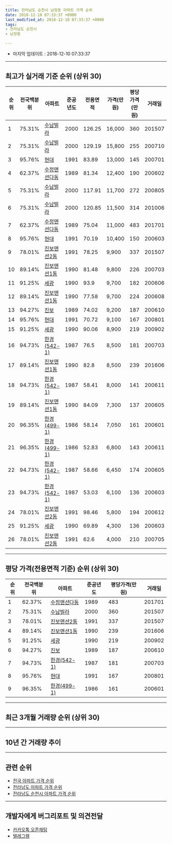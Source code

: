 ```yaml
---
title: 전라남도 순천시 남정동 아파트 가격 순위
date: 2018-12-10 07:33:37 +0900
last_modified_at: 2018-12-10 07:33:37 +0900
tags:
- 전라남도 순천시
- 남정동

---
```


* 마지막 업데이트 : 2018-12-10 07:33:37

---

## 최고가 실거래 기준 순위 (상위 30)


|순위|전국백분위|아파트|준공년도|전용면적|가격(만원)|평당가격(만원)|거래일|
|---|---|---|---|---|---|---|---|
|1|75.31%|[수남빌라](https://search.naver.com/search.naver?query=%EC%A0%84%EB%9D%BC%EB%82%A8%EB%8F%84+%EC%88%9C%EC%B2%9C%EC%8B%9C+%EB%82%A8%EC%A0%95%EB%8F%99+%EC%88%98%EB%82%A8%EB%B9%8C%EB%9D%BC)|2000|126.25|16,000|360|201507|
|2|75.31%|[수남빌라](https://search.naver.com/search.naver?query=%EC%A0%84%EB%9D%BC%EB%82%A8%EB%8F%84+%EC%88%9C%EC%B2%9C%EC%8B%9C+%EB%82%A8%EC%A0%95%EB%8F%99+%EC%88%98%EB%82%A8%EB%B9%8C%EB%9D%BC)|2000|129.19|15,800|255|200710|
|3|95.76%|[현대](https://search.naver.com/search.naver?query=%EC%A0%84%EB%9D%BC%EB%82%A8%EB%8F%84+%EC%88%9C%EC%B2%9C%EC%8B%9C+%EB%82%A8%EC%A0%95%EB%8F%99+%ED%98%84%EB%8C%80)|1991|83.89|13,000|145|200701|
|4|62.37%|[수정맨션다동](https://search.naver.com/search.naver?query=%EC%A0%84%EB%9D%BC%EB%82%A8%EB%8F%84+%EC%88%9C%EC%B2%9C%EC%8B%9C+%EB%82%A8%EC%A0%95%EB%8F%99+%EC%88%98%EC%A0%95%EB%A7%A8%EC%85%98%EB%8B%A4%EB%8F%99)|1989|81.34|12,400|190|200602|
|5|75.31%|[수남빌라](https://search.naver.com/search.naver?query=%EC%A0%84%EB%9D%BC%EB%82%A8%EB%8F%84+%EC%88%9C%EC%B2%9C%EC%8B%9C+%EB%82%A8%EC%A0%95%EB%8F%99+%EC%88%98%EB%82%A8%EB%B9%8C%EB%9D%BC)|2000|117.91|11,700|272|200805|
|6|75.31%|[수남빌라](https://search.naver.com/search.naver?query=%EC%A0%84%EB%9D%BC%EB%82%A8%EB%8F%84+%EC%88%9C%EC%B2%9C%EC%8B%9C+%EB%82%A8%EC%A0%95%EB%8F%99+%EC%88%98%EB%82%A8%EB%B9%8C%EB%9D%BC)|2000|120.85|11,500|314|201006|
|7|62.37%|[수정맨션다동](https://search.naver.com/search.naver?query=%EC%A0%84%EB%9D%BC%EB%82%A8%EB%8F%84+%EC%88%9C%EC%B2%9C%EC%8B%9C+%EB%82%A8%EC%A0%95%EB%8F%99+%EC%88%98%EC%A0%95%EB%A7%A8%EC%85%98%EB%8B%A4%EB%8F%99)|1989|75.04|11,000|483|201701|
|8|95.76%|[현대](https://search.naver.com/search.naver?query=%EC%A0%84%EB%9D%BC%EB%82%A8%EB%8F%84+%EC%88%9C%EC%B2%9C%EC%8B%9C+%EB%82%A8%EC%A0%95%EB%8F%99+%ED%98%84%EB%8C%80)|1991|70.19|10,400|150|200603|
|9|78.01%|[진보맨션2동](https://search.naver.com/search.naver?query=%EC%A0%84%EB%9D%BC%EB%82%A8%EB%8F%84+%EC%88%9C%EC%B2%9C%EC%8B%9C+%EB%82%A8%EC%A0%95%EB%8F%99+%EC%A7%84%EB%B3%B4%EB%A7%A8%EC%85%982%EB%8F%99)|1991|78.25|9,900|337|201507|
|10|89.14%|[진보맨션1동](https://search.naver.com/search.naver?query=%EC%A0%84%EB%9D%BC%EB%82%A8%EB%8F%84+%EC%88%9C%EC%B2%9C%EC%8B%9C+%EB%82%A8%EC%A0%95%EB%8F%99+%EC%A7%84%EB%B3%B4%EB%A7%A8%EC%85%981%EB%8F%99)|1990|81.48|9,800|226|200703|
|11|91.25%|[세광](https://search.naver.com/search.naver?query=%EC%A0%84%EB%9D%BC%EB%82%A8%EB%8F%84+%EC%88%9C%EC%B2%9C%EC%8B%9C+%EB%82%A8%EC%A0%95%EB%8F%99+%EC%84%B8%EA%B4%91)|1990|93.9|9,700|182|200606|
|12|89.14%|[진보맨션1동](https://search.naver.com/search.naver?query=%EC%A0%84%EB%9D%BC%EB%82%A8%EB%8F%84+%EC%88%9C%EC%B2%9C%EC%8B%9C+%EB%82%A8%EC%A0%95%EB%8F%99+%EC%A7%84%EB%B3%B4%EB%A7%A8%EC%85%981%EB%8F%99)|1990|77.58|9,700|224|200608|
|13|94.27%|[진보](https://search.naver.com/search.naver?query=%EC%A0%84%EB%9D%BC%EB%82%A8%EB%8F%84+%EC%88%9C%EC%B2%9C%EC%8B%9C+%EB%82%A8%EC%A0%95%EB%8F%99+%EC%A7%84%EB%B3%B4)|1989|74.02|9,200|187|200610|
|14|95.76%|[현대](https://search.naver.com/search.naver?query=%EC%A0%84%EB%9D%BC%EB%82%A8%EB%8F%84+%EC%88%9C%EC%B2%9C%EC%8B%9C+%EB%82%A8%EC%A0%95%EB%8F%99+%ED%98%84%EB%8C%80)|1991|70.72|9,100|167|200801|
|15|91.25%|[세광](https://search.naver.com/search.naver?query=%EC%A0%84%EB%9D%BC%EB%82%A8%EB%8F%84+%EC%88%9C%EC%B2%9C%EC%8B%9C+%EB%82%A8%EC%A0%95%EB%8F%99+%EC%84%B8%EA%B4%91)|1990|90.06|8,900|219|200902|
|16|94.73%|[한경(542-1)](https://search.naver.com/search.naver?query=%EC%A0%84%EB%9D%BC%EB%82%A8%EB%8F%84+%EC%88%9C%EC%B2%9C%EC%8B%9C+%EB%82%A8%EC%A0%95%EB%8F%99+%ED%95%9C%EA%B2%BD%28542-1%29)|1987|76.5|8,500|181|200703|
|17|89.14%|[진보맨션1동](https://search.naver.com/search.naver?query=%EC%A0%84%EB%9D%BC%EB%82%A8%EB%8F%84+%EC%88%9C%EC%B2%9C%EC%8B%9C+%EB%82%A8%EC%A0%95%EB%8F%99+%EC%A7%84%EB%B3%B4%EB%A7%A8%EC%85%981%EB%8F%99)|1990|82.8|8,500|239|201606|
|18|94.73%|[한경(542-1)](https://search.naver.com/search.naver?query=%EC%A0%84%EB%9D%BC%EB%82%A8%EB%8F%84+%EC%88%9C%EC%B2%9C%EC%8B%9C+%EB%82%A8%EC%A0%95%EB%8F%99+%ED%95%9C%EA%B2%BD%28542-1%29)|1987|58.41|8,000|141|200611|
|19|89.14%|[진보맨션1동](https://search.naver.com/search.naver?query=%EC%A0%84%EB%9D%BC%EB%82%A8%EB%8F%84+%EC%88%9C%EC%B2%9C%EC%8B%9C+%EB%82%A8%EC%A0%95%EB%8F%99+%EC%A7%84%EB%B3%B4%EB%A7%A8%EC%85%981%EB%8F%99)|1990|84.09|7,300|137|200605|
|20|96.35%|[한경(499-1)](https://search.naver.com/search.naver?query=%EC%A0%84%EB%9D%BC%EB%82%A8%EB%8F%84+%EC%88%9C%EC%B2%9C%EC%8B%9C+%EB%82%A8%EC%A0%95%EB%8F%99+%ED%95%9C%EA%B2%BD%28499-1%29)|1986|58.14|7,050|161|200601|
|21|96.35%|[한경(499-1)](https://search.naver.com/search.naver?query=%EC%A0%84%EB%9D%BC%EB%82%A8%EB%8F%84+%EC%88%9C%EC%B2%9C%EC%8B%9C+%EB%82%A8%EC%A0%95%EB%8F%99+%ED%95%9C%EA%B2%BD%28499-1%29)|1986|52.83|6,800|143|200611|
|22|94.73%|[한경(542-1)](https://search.naver.com/search.naver?query=%EC%A0%84%EB%9D%BC%EB%82%A8%EB%8F%84+%EC%88%9C%EC%B2%9C%EC%8B%9C+%EB%82%A8%EC%A0%95%EB%8F%99+%ED%95%9C%EA%B2%BD%28542-1%29)|1987|58.66|6,450|174|200605|
|23|94.73%|[한경(542-1)](https://search.naver.com/search.naver?query=%EC%A0%84%EB%9D%BC%EB%82%A8%EB%8F%84+%EC%88%9C%EC%B2%9C%EC%8B%9C+%EB%82%A8%EC%A0%95%EB%8F%99+%ED%95%9C%EA%B2%BD%28542-1%29)|1987|53.03|6,100|136|200603|
|24|78.01%|[진보맨션2동](https://search.naver.com/search.naver?query=%EC%A0%84%EB%9D%BC%EB%82%A8%EB%8F%84+%EC%88%9C%EC%B2%9C%EC%8B%9C+%EB%82%A8%EC%A0%95%EB%8F%99+%EC%A7%84%EB%B3%B4%EB%A7%A8%EC%85%982%EB%8F%99)|1991|98.46|5,800|194|200612|
|25|91.25%|[세광](https://search.naver.com/search.naver?query=%EC%A0%84%EB%9D%BC%EB%82%A8%EB%8F%84+%EC%88%9C%EC%B2%9C%EC%8B%9C+%EB%82%A8%EC%A0%95%EB%8F%99+%EC%84%B8%EA%B4%91)|1990|69.89|4,300|136|200603|
|26|78.01%|[진보맨션2동](https://search.naver.com/search.naver?query=%EC%A0%84%EB%9D%BC%EB%82%A8%EB%8F%84+%EC%88%9C%EC%B2%9C%EC%8B%9C+%EB%82%A8%EC%A0%95%EB%8F%99+%EC%A7%84%EB%B3%B4%EB%A7%A8%EC%85%982%EB%8F%99)|1991|62.6|4,000|210|200705|


---

## 평당 가격(전용면적 기준) 순위 (상위 30)


|순위|전국백분위|아파트|준공년도|평당가격(만원)|거래일|
|---|---|---|---|---|---|
|1|62.37%|[수정맨션다동](https://search.naver.com/search.naver?query=%EC%A0%84%EB%9D%BC%EB%82%A8%EB%8F%84+%EC%88%9C%EC%B2%9C%EC%8B%9C+%EB%82%A8%EC%A0%95%EB%8F%99+%EC%88%98%EC%A0%95%EB%A7%A8%EC%85%98%EB%8B%A4%EB%8F%99)|1989|483|201701|
|2|75.31%|[수남빌라](https://search.naver.com/search.naver?query=%EC%A0%84%EB%9D%BC%EB%82%A8%EB%8F%84+%EC%88%9C%EC%B2%9C%EC%8B%9C+%EB%82%A8%EC%A0%95%EB%8F%99+%EC%88%98%EB%82%A8%EB%B9%8C%EB%9D%BC)|2000|360|201507|
|3|78.01%|[진보맨션2동](https://search.naver.com/search.naver?query=%EC%A0%84%EB%9D%BC%EB%82%A8%EB%8F%84+%EC%88%9C%EC%B2%9C%EC%8B%9C+%EB%82%A8%EC%A0%95%EB%8F%99+%EC%A7%84%EB%B3%B4%EB%A7%A8%EC%85%982%EB%8F%99)|1991|337|201507|
|4|89.14%|[진보맨션1동](https://search.naver.com/search.naver?query=%EC%A0%84%EB%9D%BC%EB%82%A8%EB%8F%84+%EC%88%9C%EC%B2%9C%EC%8B%9C+%EB%82%A8%EC%A0%95%EB%8F%99+%EC%A7%84%EB%B3%B4%EB%A7%A8%EC%85%981%EB%8F%99)|1990|239|201606|
|5|91.25%|[세광](https://search.naver.com/search.naver?query=%EC%A0%84%EB%9D%BC%EB%82%A8%EB%8F%84+%EC%88%9C%EC%B2%9C%EC%8B%9C+%EB%82%A8%EC%A0%95%EB%8F%99+%EC%84%B8%EA%B4%91)|1990|219|200902|
|6|94.27%|[진보](https://search.naver.com/search.naver?query=%EC%A0%84%EB%9D%BC%EB%82%A8%EB%8F%84+%EC%88%9C%EC%B2%9C%EC%8B%9C+%EB%82%A8%EC%A0%95%EB%8F%99+%EC%A7%84%EB%B3%B4)|1989|187|200610|
|7|94.73%|[한경(542-1)](https://search.naver.com/search.naver?query=%EC%A0%84%EB%9D%BC%EB%82%A8%EB%8F%84+%EC%88%9C%EC%B2%9C%EC%8B%9C+%EB%82%A8%EC%A0%95%EB%8F%99+%ED%95%9C%EA%B2%BD%28542-1%29)|1987|181|200703|
|8|95.76%|[현대](https://search.naver.com/search.naver?query=%EC%A0%84%EB%9D%BC%EB%82%A8%EB%8F%84+%EC%88%9C%EC%B2%9C%EC%8B%9C+%EB%82%A8%EC%A0%95%EB%8F%99+%ED%98%84%EB%8C%80)|1991|167|200801|
|9|96.35%|[한경(499-1)](https://search.naver.com/search.naver?query=%EC%A0%84%EB%9D%BC%EB%82%A8%EB%8F%84+%EC%88%9C%EC%B2%9C%EC%8B%9C+%EB%82%A8%EC%A0%95%EB%8F%99+%ED%95%9C%EA%B2%BD%28499-1%29)|1986|161|200601|


---

## 최근 3개월 거래량 순위 (상위 30)


<div style="width:100%;">
    <canvas id="deal_count_ranking" height="250"></canvas>
</div>


<script>
new Chart(document.getElementById("deal_count_ranking"), {
    type: 'horizontalBar',
    data: {
        labels: ['현대', '한경(542-1)', '수정맨션다동', '진보'],
        datasets: [{
            label: '실거래 수',
            data: [2, 1, 1, 1],
            borderColor: "rgba(255, 0, 128, 1)",
            backgroundColor: "rgba(255, 0, 128, 0.5)",
            fill: false,
        }]
    },
    options: {
        responsive: true,
        title: {
            display: true,
            text: '최근 3개월 거래량 순위'
        },
        tooltips: {
            mode: 'index',
            intersect: false,
            callbacks: {
                title: function(tooltipItems, data) {
                    return "실거래 수:";
                },
                label: function(tooltipItem, data) {
                    return data.labels[tooltipItem.index] + ": " + tooltipItem.xLabel;
                }
            }
        },
        hover: {
            mode: 'nearest',
            intersect: true
        },
        scales: {
            xAxes: [{
                display: true,
                scaleLabel: {
                    display: true,
                    labelString: '실거래 수'
                },
                ticks: {
                    suggestedMin: 0,
                }
            }],
            yAxes: [{
                display: true,
                ticks: {
                    autoSkip: false,
                    callback: function(value, index, values) {
                        if (value.length > 15)
                            return value.substr(0, 13) + "...";
                        else
                            return value;
                    }
                },
                scaleLabel: {
                    display: false,
                }
            }]
        }
    }
});

</script>


---

## 10년 간 거래량 추이


<div style="width:100%;">
    <canvas id="deal_progress" height="250"></canvas>
</div>

<script>
new Chart(document.getElementById("deal_progress"), {
    type: 'line',
    data: {
        labels: ['200812','200901','200902','200903','200904','200905','200906','200907','200908','200909','200910','200911','200912','201001','201002','201003','201004','201005','201006','201007','201008','201009','201010','201011','201012','201101','201102','201103','201104','201105','201106','201107','201108','201109','201110','201111','201112','201201','201202','201203','201204','201205','201206','201207','201208','201209','201210','201211','201212','201301','201302','201303','201304','201305','201306','201307','201308','201309','201310','201311','201312','201401','201402','201403','201404','201405','201406','201407','201408','201409','201410','201411','201412','201501','201502','201503','201504','201505','201506','201507','201508','201509','201510','201511','201512','201601','201602','201603','201604','201605','201606','201607','201608','201609','201610','201611','201612','201701','201702','201703','201704','201705','201706','201707','201708','201709','201710','201711','201712','201801','201802','201803','201804','201805','201806','201807','201808','201809','201810','201811','201812'],
        datasets: [{
            label: '실거래 수',
            pointRadius: 1,
            data: [2, 1, 4, 0, 0, 2, 1, 1, 1, 1, 6, 2, 4, 2, 1, 1, 4, 3, 2, 1, 2, 1, 2, 4, 0, 2, 2, 1, 2, 1, 2, 2, 1, 2, 0, 1, 1, 0, 3, 2, 1, 3, 0, 1, 3, 3, 1, 2, 2, 0, 3, 3, 0, 2, 4, 0, 0, 0, 1, 0, 1, 0, 0, 2, 0, 2, 2, 2, 1, 3, 0, 1, 1, 1, 0, 3, 0, 2, 2, 4, 1, 3, 1, 2, 0, 1, 2, 5, 2, 3, 4, 3, 0, 2, 4, 2, 3, 3, 0, 5, 0, 2, 1, 4, 2, 1, 2, 3, 2, 3, 1, 0, 1, 0, 2, 2, 1, 0, 3, 2, 0],
            borderColor: "rgba(255, 201, 14, 1)",
            backgroundColor: "rgba(255, 201, 14, 0.5)",
            fill: true,
        }]
    },
    options: {
        responsive: true,
        title: {
            display: true,
            text: '10년간 거래량 추이'
        },
        tooltips: {
            mode: 'index',
            intersect: false,
        },
        hover: {
            mode: 'nearest',
            intersect: true
        },
        scales: {
            xAxes: [{
                display: true,
                scaleLabel: {
                    display: true,
                    labelString: '년/월'
                }
            }],
            yAxes: [{
                display: true,
                ticks: {
                    suggestedMin: 0,
                },
                scaleLabel: {
                    display: true,
                    labelString: '실거래 수'
                }
            }]
        }
    }
});

</script>


---

## 관련 순위

- [전국 아파트 가격 순위](https://inasie.github.io/apt-ranking/전국)
- [전라남도 아파트 가격 순위](https://inasie.github.io/apt-ranking/전라남도)
- [전라남도 순천시 아파트 가격 순위](https://inasie.github.io/apt-ranking/전라남도-순천시)


---

## 개발자에게 버그리포트 및 의견전달

- [카카오톡 오픈채팅](https://open.kakao.com/o/gLJUAP4)
- [텔레그램](https://t.me/inasie)

